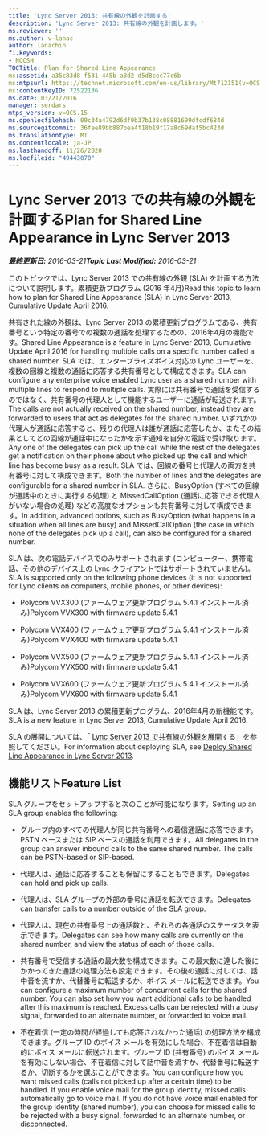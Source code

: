```yaml
---
title: 'Lync Server 2013: 共有線の外観を計画する'
description: 'Lync Server 2013: 共有線の外観を計画します。'
ms.reviewer: ''
ms.author: v-lanac
author: lanachin
f1.keywords:
- NOCSH
TOCTitle: Plan for Shared Line Appearance
ms:assetid: a35c83d8-f531-445b-a8d2-d5d8cec77c6b
ms:mtpsurl: https://technet.microsoft.com/en-us/library/Mt712151(v=OCS.15)
ms:contentKeyID: 72522136
ms.date: 03/21/2016
manager: serdars
mtps_version: v=OCS.15
ms.openlocfilehash: 09c34a4792d6df9b37b138c08881699dfcdf684d
ms.sourcegitcommit: 36fee89bb887bea4f18b19f17a8c69daf5bc423d
ms.translationtype: MT
ms.contentlocale: ja-JP
ms.lasthandoff: 11/26/2020
ms.locfileid: "49443070"
---
```

# <a name="plan-for-shared-line-appearance-in-lync-server-2013"></a><span data-ttu-id="8fb1a-103">Lync Server 2013 での共有線の外観を計画する</span><span class="sxs-lookup"><span data-stu-id="8fb1a-103">Plan for Shared Line Appearance in Lync Server 2013</span></span>

<div data-xmlns="http://www.w3.org/1999/xhtml">

<div class="topic" data-xmlns="http://www.w3.org/1999/xhtml" data-msxsl="urn:schemas-microsoft-com:xslt" data-cs="https://msdn.microsoft.com/">

<div data-asp="https://msdn2.microsoft.com/asp">



</div>

<div id="mainSection">

<div id="mainBody"><span data-ttu-id="8fb1a-104">

<span> </span></span><span class="sxs-lookup"><span data-stu-id="8fb1a-104">

<span> </span></span></span>

<span data-ttu-id="8fb1a-105">_**最終更新日:** 2016-03-21_</span><span class="sxs-lookup"><span data-stu-id="8fb1a-105">_**Topic Last Modified:** 2016-03-21_</span></span>

<span data-ttu-id="8fb1a-106">このトピックでは、Lync Server 2013 での共有線の外観 (SLA) を計画する方法について説明します。累積更新プログラム (2016 年4月)</span><span class="sxs-lookup"><span data-stu-id="8fb1a-106">Read this topic to learn how to plan for Shared Line Appearance (SLA) in Lync Server 2013, Cumulative Update April 2016.</span></span>

<span data-ttu-id="8fb1a-107">共有された線の外観は、Lync Server 2013 の累積更新プログラムである、共有番号という特定の番号での複数の通話を処理するための、2016年4月の機能です。</span><span class="sxs-lookup"><span data-stu-id="8fb1a-107">Shared Line Appearance is a feature in Lync Server 2013, Cumulative Update April 2016 for handling multiple calls on a specific number called a shared number.</span></span> <span data-ttu-id="8fb1a-108">SLA では、エンタープライズボイス対応の Lync ユーザーを、複数の回線と複数の通話に応答する共有番号として構成できます。</span><span class="sxs-lookup"><span data-stu-id="8fb1a-108">SLA can configure any enterprise voice enabled Lync user as a shared number with multiple lines to respond to multiple calls.</span></span> <span data-ttu-id="8fb1a-109">実際には共有番号で通話を受信するのではなく、共有番号の代理人として機能するユーザーに通話が転送されます。</span><span class="sxs-lookup"><span data-stu-id="8fb1a-109">The calls are not actually received on the shared number, instead they are forwarded to users that act as delegates for the shared number.</span></span> <span data-ttu-id="8fb1a-110">いずれかの代理人が通話に応答すると、残りの代理人は誰が通話に応答したか、またその結果としてどの回線が通話中になったかを示す通知を自分の電話で受け取ります。</span><span class="sxs-lookup"><span data-stu-id="8fb1a-110">Any one of the delegates can pick up the call while the rest of the delegates get a notification on their phone about who picked up the call and which line has become busy as a result.</span></span> <span data-ttu-id="8fb1a-111">SLA では、回線の番号と代理人の両方を共有番号に対して構成できます。</span><span class="sxs-lookup"><span data-stu-id="8fb1a-111">Both the number of lines and the delegates are configurable for a shared number in SLA.</span></span> <span data-ttu-id="8fb1a-112">さらに、BusyOption (すべての回線が通話中のときに実行する処理) と MissedCallOption (通話に応答できる代理人がいない場合の処理) などの高度なオプションも共有番号に対して構成できます。</span><span class="sxs-lookup"><span data-stu-id="8fb1a-112">In addition, advanced options, such as BusyOption (what happens in a situation when all lines are busy) and MissedCallOption (the case in which none of the delegates pick up a call), can also be configured for a shared number.</span></span>

<span data-ttu-id="8fb1a-113">SLA は、次の電話デバイスでのみサポートされます (コンピューター、携帯電話、その他のデバイス上の Lync クライアントではサポートされていません)。</span><span class="sxs-lookup"><span data-stu-id="8fb1a-113">SLA is supported only on the following phone devices (it is not supported for Lync clients on computers, mobile phones, or other devices):</span></span>

  - <span data-ttu-id="8fb1a-114">Polycom VVX300 (ファームウェア更新プログラム 5.4.1 インストール済み)</span><span class="sxs-lookup"><span data-stu-id="8fb1a-114">Polycom VVX300 with firmware update 5.4.1</span></span>

  - <span data-ttu-id="8fb1a-115">Polycom VVX400 (ファームウェア更新プログラム 5.4.1 インストール済み)</span><span class="sxs-lookup"><span data-stu-id="8fb1a-115">Polycom VVX400 with firmware update 5.4.1</span></span>

  - <span data-ttu-id="8fb1a-116">Polycom VVX500 (ファームウェア更新プログラム 5.4.1 インストール済み)</span><span class="sxs-lookup"><span data-stu-id="8fb1a-116">Polycom VVX500 with firmware update 5.4.1</span></span>

  - <span data-ttu-id="8fb1a-117">Polycom VVX600 (ファームウェア更新プログラム 5.4.1 インストール済み)</span><span class="sxs-lookup"><span data-stu-id="8fb1a-117">Polycom VVX600 with firmware update 5.4.1</span></span>

<span data-ttu-id="8fb1a-118">SLA は、Lync Server 2013 の累積更新プログラム、2016年4月の新機能です。</span><span class="sxs-lookup"><span data-stu-id="8fb1a-118">SLA is a new feature in Lync Server 2013, Cumulative Update April 2016.</span></span>

<span data-ttu-id="8fb1a-119">SLA の展開については、「 [Lync Server 2013 で共有線の外観を展開](lync-server-2013-deploy-shared-line-appearance.md)する」を参照してください。</span><span class="sxs-lookup"><span data-stu-id="8fb1a-119">For information about deploying SLA, see [Deploy Shared Line Appearance in Lync Server 2013](lync-server-2013-deploy-shared-line-appearance.md).</span></span>

<div>

## <a name="feature-list"></a><span data-ttu-id="8fb1a-120">機能リスト</span><span class="sxs-lookup"><span data-stu-id="8fb1a-120">Feature List</span></span>

<span data-ttu-id="8fb1a-121">SLA グループをセットアップすると次のことが可能になります。</span><span class="sxs-lookup"><span data-stu-id="8fb1a-121">Setting up an SLA group enables the following:</span></span>

  - <span data-ttu-id="8fb1a-p102">グループ内のすべての代理人が同じ共有番号への着信通話に応答できます。PSTN ベースまたは SIP ベースの通話を利用できます。</span><span class="sxs-lookup"><span data-stu-id="8fb1a-p102">All delegates in the group can answer inbound calls to the same shared number. The calls can be PSTN-based or SIP-based.</span></span>

  - <span data-ttu-id="8fb1a-124">代理人は、通話に応答することも保留にすることもできます。</span><span class="sxs-lookup"><span data-stu-id="8fb1a-124">Delegates can hold and pick up calls.</span></span>

  - <span data-ttu-id="8fb1a-125">代理人は、SLA グループの外部の番号に通話を転送できます。</span><span class="sxs-lookup"><span data-stu-id="8fb1a-125">Delegates can transfer calls to a number outside of the SLA group.</span></span>

  - <span data-ttu-id="8fb1a-126">代理人は、現在の共有番号上の通話数と、それらの各通話のステータスを表示できます。</span><span class="sxs-lookup"><span data-stu-id="8fb1a-126">Delegates can see how many calls are currently on the shared number, and view the status of each of those calls.</span></span>

  - <span data-ttu-id="8fb1a-p103">共有番号で受信する通話の最大数を構成できます。この最大数に達した後にかかってきた通話の処理方法も設定できます。その後の通話に対しては、話中音を流すか、代替番号に転送するか、ボイス メールに転送できます。</span><span class="sxs-lookup"><span data-stu-id="8fb1a-p103">You can configure a maximum number of concurrent calls for the shared number. You can also set how you want additional calls to be handled after this maximum is reached. Excess calls can be rejected with a busy signal, forwarded to an alternate number, or forwarded to voice mail.</span></span>

  - <span data-ttu-id="8fb1a-p104">不在着信 (一定の時間が経過しても応答されなかった通話) の処理方法を構成できます。グループ ID のボイス メールを有効にした場合、不在着信は自動的にボイス メールに転送されます。グループ ID (共有番号) のボイス メールを有効にしない場合、不在着信に対して話中音を流すか、代替番号に転送するか、切断するかを選ぶことができます。</span><span class="sxs-lookup"><span data-stu-id="8fb1a-p104">You can configure how you want missed calls (calls not picked up after a certain time) to be handled. If you enable voice mail for the group identity, missed calls automatically go to voice mail. If you do not have voice mail enabled for the group identity (shared number), you can choose for missed calls to be rejected with a busy signal, forwarded to an alternate number, or disconnected.</span></span>

<span data-ttu-id="8fb1a-133"></div>

</div>

<span> </span>

</div>

</div>

</span><span class="sxs-lookup"><span data-stu-id="8fb1a-133"></div>

</div>

<span> </span>

</div>

</div>

</span></span></div>

